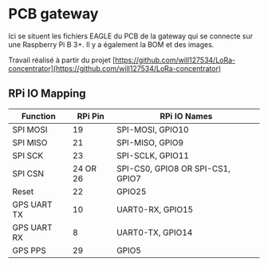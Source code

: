 # PCB gateway

Ici se situent les fichiers EAGLE du PCB de la gateway qui se connecte sur une Raspberry Pi B 3+.
Il y a également la BOM et des images.

Travail réalisé à partir du projet [https://github.com/will127534/LoRa-concentrator](https://github.com/will127534/LoRa-concentrator)

## RPi IO Mapping

| Function    | RPi Pin  | RPi IO Names                     |
| ----------- | -------- | -------------------------------- |
| SPI MOSI    | 19       | SPI-MOSI, GPIO10                 |
| SPI MISO    | 21       | SPI-MISO, GPIO9                  |
| SPI SCK     | 23       | SPI-SCLK, GPIO11                 |
| SPI CSN     | 24 OR 26 | SPI-CS0, GPIO8 OR SPI-CS1, GPIO7 |
| Reset       | 22       | GPIO25                           |
| GPS UART TX | 10       | UART0-RX, GPIO15                 |
| GPS UART RX | 8        | UART0-TX, GPIO14                 |
| GPS PPS     | 29       | GPIO5                            |
